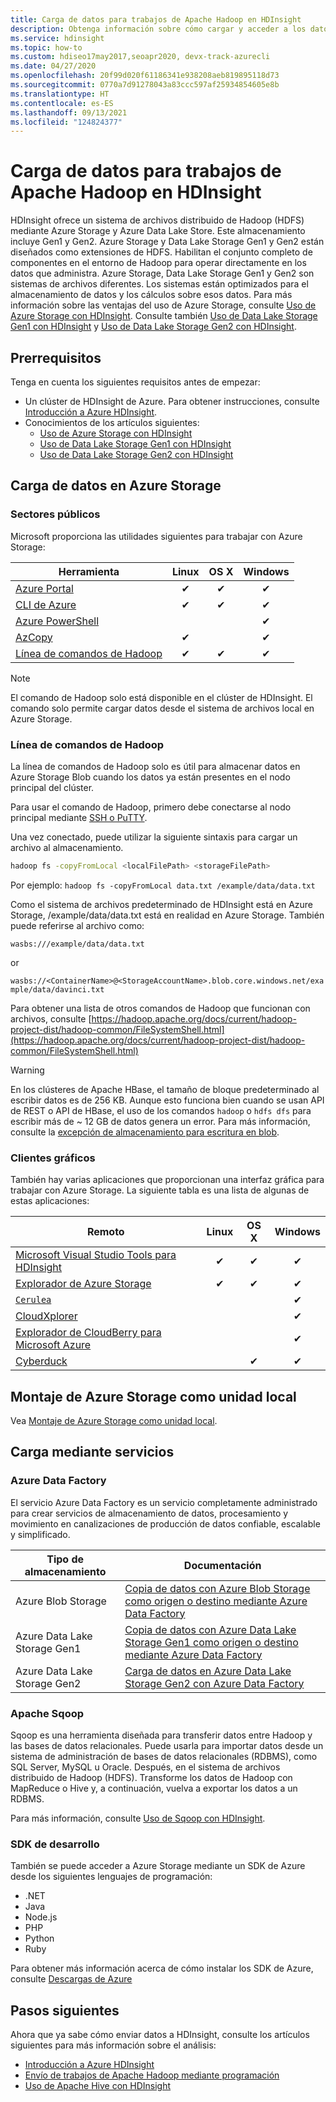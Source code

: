 ```yaml
---
title: Carga de datos para trabajos de Apache Hadoop en HDInsight
description: Obtenga información sobre cómo cargar y acceder a los datos para trabajos de Apache Hadoop en HDInsight. Use la CLI de Azure clásica, el Explorador de Azure Storage, Azure PowerShell, la línea de comandos de Hadoop o Sqoop.
ms.service: hdinsight
ms.topic: how-to
ms.custom: hdiseo17may2017,seoapr2020, devx-track-azurecli
ms.date: 04/27/2020
ms.openlocfilehash: 20f99d020f61186341e938208aeb819895118d73
ms.sourcegitcommit: 0770a7d91278043a83ccc597af25934854605e8b
ms.translationtype: HT
ms.contentlocale: es-ES
ms.lasthandoff: 09/13/2021
ms.locfileid: "124824377"
---
```

# <a name="upload-data-for-apache-hadoop-jobs-in-hdinsight"></a>Carga de datos para trabajos de Apache Hadoop en HDInsight

HDInsight ofrece un sistema de archivos distribuido de Hadoop (HDFS) mediante Azure Storage y Azure Data Lake Store. Este almacenamiento incluye Gen1 y Gen2. Azure Storage y Data Lake Storage Gen1 y Gen2 están diseñados como extensiones de HDFS. Habilitan el conjunto completo de componentes en el entorno de Hadoop para operar directamente en los datos que administra. Azure Storage, Data Lake Storage Gen1 y Gen2 son sistemas de archivos diferentes. Los sistemas están optimizados para el almacenamiento de datos y los cálculos sobre esos datos. Para más información sobre las ventajas del uso de Azure Storage, consulte [Uso de Azure Storage con HDInsight](hdinsight-hadoop-use-blob-storage.md). Consulte también [Uso de Data Lake Storage Gen1 con HDInsight](hdinsight-hadoop-use-data-lake-storage-gen1.md) y [Uso de Data Lake Storage Gen2 con HDInsight](hdinsight-hadoop-use-data-lake-storage-gen2.md).

## <a name="prerequisites"></a>Prerrequisitos

Tenga en cuenta los siguientes requisitos antes de empezar:

* Un clúster de HDInsight de Azure. Para obtener instrucciones, consulte [Introducción a Azure HDInsight](hadoop/apache-hadoop-linux-tutorial-get-started.md).
* Conocimientos de los artículos siguientes:
    * [Uso de Azure Storage con HDInsight](hdinsight-hadoop-use-blob-storage.md)
    * [Uso de Data Lake Storage Gen1 con HDInsight](hdinsight-hadoop-use-data-lake-storage-gen1.md)
    * [Uso de Data Lake Storage Gen2 con HDInsight](hdinsight-hadoop-use-data-lake-storage-gen2.md)  

## <a name="upload-data-to-azure-storage"></a>Carga de datos en Azure Storage

### <a name="utilities"></a>Sectores públicos

Microsoft proporciona las utilidades siguientes para trabajar con Azure Storage:

| Herramienta | Linux | OS X | Windows |
| --- |:---:|:---:|:---:|
| [Azure Portal](../storage/blobs/storage-quickstart-blobs-portal.md) |✔ |✔ |✔ |
| [CLI de Azure](../storage/blobs/storage-quickstart-blobs-cli.md) |✔ |✔ |✔ |
| [Azure PowerShell](../storage/blobs/storage-quickstart-blobs-powershell.md) | | |✔ |
| [AzCopy](../storage/common/storage-use-azcopy-v10.md) |✔ | |✔ |
| [Línea de comandos de Hadoop](#hadoop-command-line) |✔ |✔ |✔ |

> [!NOTE]  
> El comando de Hadoop solo está disponible en el clúster de HDInsight. El comando solo permite cargar datos desde el sistema de archivos local en Azure Storage.  

### <a name="hadoop-command-line"></a>Línea de comandos de Hadoop

La línea de comandos de Hadoop solo es útil para almacenar datos en Azure Storage Blob cuando los datos ya están presentes en el nodo principal del clúster.

Para usar el comando de Hadoop, primero debe conectarse al nodo principal mediante [SSH o PuTTY](hdinsight-hadoop-linux-use-ssh-unix.md).

Una vez conectado, puede utilizar la siguiente sintaxis para cargar un archivo al almacenamiento.

```bash
hadoop fs -copyFromLocal <localFilePath> <storageFilePath>
```

Por ejemplo: `hadoop fs -copyFromLocal data.txt /example/data/data.txt`

Como el sistema de archivos predeterminado de HDInsight está en Azure Storage, /example/data/data.txt está en realidad en Azure Storage. También puede referirse al archivo como:

`wasbs:///example/data/data.txt`

or

`wasbs://<ContainerName>@<StorageAccountName>.blob.core.windows.net/example/data/davinci.txt`

Para obtener una lista de otros comandos de Hadoop que funcionan con archivos, consulte [https://hadoop.apache.org/docs/current/hadoop-project-dist/hadoop-common/FileSystemShell.html](https://hadoop.apache.org/docs/current/hadoop-project-dist/hadoop-common/FileSystemShell.html)

> [!WARNING]  
> En los clústeres de Apache HBase, el tamaño de bloque predeterminado al escribir datos es de 256 KB. Aunque esto funciona bien cuando se usan API de REST o API de HBase, el uso de los comandos `hadoop` o `hdfs dfs` para escribir más de ~ 12 GB de datos genera un error. Para más información, consulte la [excepción de almacenamiento para escritura en blob](hdinsight-troubleshoot-hdfs.md#storage-exception-for-write-on-blob).

### <a name="graphical-clients"></a>Clientes gráficos

También hay varias aplicaciones que proporcionan una interfaz gráfica para trabajar con Azure Storage. La siguiente tabla es una lista de algunas de estas aplicaciones:

| Remoto | Linux | OS X | Windows |
| --- |:---:|:---:|:---:|
| [Microsoft Visual Studio Tools para HDInsight](hadoop/apache-hadoop-visual-studio-tools-get-started.md#explore-linked-resources) |✔ |✔ |✔ |
| [Explorador de Azure Storage](../storage/blobs/quickstart-storage-explorer.md) |✔ |✔ |✔ |
| [`Cerulea`](https://www.cerebrata.com/products/cerulean/features/azure-storage) | | |✔ |
| [CloudXplorer](https://clumsyleaf.com/products/cloudxplorer) | | |✔ |
| [Explorador de CloudBerry para Microsoft Azure](https://www.cloudberrylab.com/free-microsoft-azure-explorer.aspx) | | |✔ |
| [Cyberduck](https://cyberduck.io/) | |✔ |✔ |

## <a name="mount-azure-storage-as-local-drive"></a>Montaje de Azure Storage como unidad local

Vea [Montaje de Azure Storage como unidad local](/archive/blogs/bigdatasupport/mount-azure-blob-storage-as-local-drive).

## <a name="upload-using-services"></a>Carga mediante servicios

### <a name="azure-data-factory"></a>Azure Data Factory

El servicio Azure Data Factory es un servicio completamente administrado para crear servicios de almacenamiento de datos, procesamiento y movimiento en canalizaciones de producción de datos confiable, escalable y simplificado.

|Tipo de almacenamiento|Documentación|
|----|----|
|Azure Blob Storage|[Copia de datos con Azure Blob Storage como origen o destino mediante Azure Data Factory](../data-factory/connector-azure-blob-storage.md)|
|Azure Data Lake Storage Gen1|[Copia de datos con Azure Data Lake Storage Gen1 como origen o destino mediante Azure Data Factory](../data-factory/connector-azure-data-lake-store.md)|
|Azure Data Lake Storage Gen2 |[Carga de datos en Azure Data Lake Storage Gen2 con Azure Data Factory](../data-factory/load-azure-data-lake-storage-gen2.md)|

### <a name="apache-sqoop"></a>Apache Sqoop

Sqoop es una herramienta diseñada para transferir datos entre Hadoop y las bases de datos relacionales. Puede usarla para importar datos desde un sistema de administración de bases de datos relacionales (RDBMS), como SQL Server, MySQL u Oracle. Después, en el sistema de archivos distribuido de Hadoop (HDFS). Transforme los datos de Hadoop con MapReduce o Hive y, a continuación, vuelva a exportar los datos a un RDBMS.

Para más información, consulte [Uso de Sqoop con HDInsight](hadoop/hdinsight-use-sqoop.md).

### <a name="development-sdks"></a>SDK de desarrollo

También se puede acceder a Azure Storage mediante un SDK de Azure desde los siguientes lenguajes de programación:

* .NET
* Java
* Node.js
* PHP
* Python
* Ruby

Para obtener más información acerca de cómo instalar los SDK de Azure, consulte [Descargas de Azure](https://azure.microsoft.com/downloads/)

## <a name="next-steps"></a>Pasos siguientes

Ahora que ya sabe cómo enviar datos a HDInsight, consulte los artículos siguientes para más información sobre el análisis:

* [Introducción a Azure HDInsight](hadoop/apache-hadoop-linux-tutorial-get-started.md)
* [Envío de trabajos de Apache Hadoop mediante programación](hadoop/submit-apache-hadoop-jobs-programmatically.md)
* [Uso de Apache Hive con HDInsight](hadoop/hdinsight-use-hive.md)
